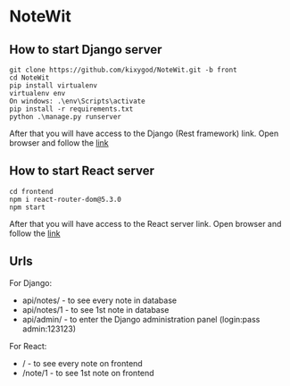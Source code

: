 # NoteWit

## How to start Django server

```
git clone https://github.com/kixygod/NoteWit.git -b front
cd NoteWit
pip install virtualenv
virtualenv env
On windows: .\env\Scripts\activate
pip install -r requirements.txt
python .\manage.py runserver
```

After that you will have access to the Django (Rest framework) link. Open browser and follow the [link](http://127.0.0.1:8000/api/)

## How to start React server

```
cd frontend
npm i react-router-dom@5.3.0
npm start
```

After that you will have access to the React server link. Open browser and follow the [link](http://localhost:3000/)

## Urls

For Django:

-   api/notes/ - to see every note in database
-   api/notes/1 - to see 1st note in database
-   api/admin/ - to enter the Django administration panel (login:pass admin:123123)

For React:

-   / - to see every note on frontend
-   /note/1 - to see 1st note on frontend

